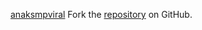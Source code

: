 [anaksmpviral](https://anaksmpviral.pages.dev)
Fork the [repository](https://github.com/marnojawir0) on GitHub.